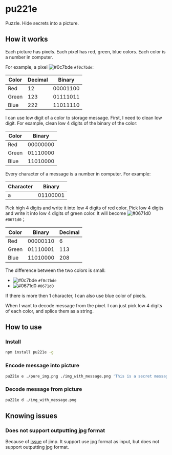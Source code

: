 # pu221e
Puzzle. Hide secrets into a picture.

## How it works

Each picture has pixels.
Each pixel has red, green, blue colors.
Each color is a number in computer.

For example, a pixel ![#0c7bde](https://placehold.it/15/0c7bde/000000?text=+) `#f0c7bde`:

| Color | Decimal | Binary |
| ----- | ------- | ------ |
| Red | 12 | 00001100 |
| Green | 123 | 01111011 |
| Blue | 222 | 11011110 |

I can use low digit of a color to storage message.
First, I need to clean low digit.
For example, clean low 4 digits of the binary of the color:

| Color | Binary |
| ----- | ------ |
| Red | 00000000 |
| Green | 01110000 |
| Blue | 11010000 |

Every character of a message is a number in computer.
For example:

| Character | Binary |
| --------- | ------ |
| a | 01100001 |

Pick high 4 digits and write it into low 4 digits of red color.
Pick low 4 digits and write it into low 4 digits of green color.
It will become ![#0671d0](https://placehold.it/15/0671d0/000000?text=+) `#0671d0`；

| Color | Binary | Decimal |
| ----- | ------ | ------- |
| Red | 00000110 | 6 |
| Green | 01110001 | 113 |
| Blue | 11010000 | 208 |

The difference between the two colors is small:
- ![#0c7bde](https://placehold.it/15/0c7bde/000000?text=+) `#f0c7bde`
- ![#0671d0](https://placehold.it/15/0671d0/000000?text=+) `#0671d0`

If there is more then 1 character, I can also use blue color of pixels.

When I want to decode message from the pixel.
I can just pick low 4 digits of each color, and splice them as a string.

## How to use

### Install

```bash
npm install pu221e -g
```

### Encode message into picture

```bash
pu221e e ./pure_img.png ./img_with_message.png 'This is a secret message.'
```

### Decode message from picture

```bash
pu221e d ./img_with_message.png
```

## Knowing issues

### Does not support outputting jpg format

Because of [issue](https://github.com/oliver-moran/jimp/issues/685) of jimp.
It support use jpg format as input, but does not support outputting jpg format.
